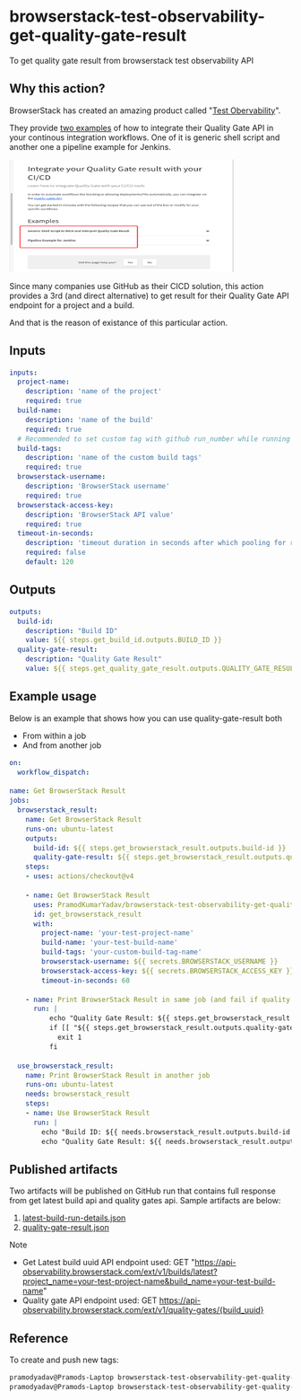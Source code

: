 # browserstack-test-observability-get-quality-gate-result

To get quality gate result from browserstack test observability API

## Why this action?

BrowserStack has created an amazing product called "[Test Obervability](https://observability.browserstack.com/home)".

They provide [two examples](https://www.browserstack.com/docs/test-observability/quality-gate/integrate-via-api) of how to integrate their Quality Gate API in your continous integration workflows. One of it is generic shell script and another one a pipeline example for Jenkins.

<img src="./docs/image.png" alt="Available options to integrate in CI at the time of writing this action" width="400" height="200" />

Since many companies use GitHub as their CICD solution, this action provides a 3rd (and direct alternative) to get result for their Quality Gate API endpoint for a project and a build.

And that is the reason of existance of this particular action.

## Inputs

```yaml {"id":"01J2XFHJFST5N0A1651KZ5JCAT"}
inputs:
  project-name:  
    description: 'name of the project'
    required: true
  build-name: 
    description: 'name of the build'
    required: true
  # Recommended to set custom tag with github run_number while running the test command as shown here: CUSTOM_TAG_1="${{ github.run_number }}" npx browserstack-node-sdk playwright test. You can then pass ${{ github.run_number }} to build-tags input to always target the right build.
  build-tags: 
    description: 'name of the custom build tags'
    required: true
  browserstack-username:  
    description: 'BrowserStack username'
    required: true
  browserstack-access-key:  
    description: 'BrowserStack API value'
    required: true
  timeout-in-seconds:  
    description: 'timeout duration in seconds after which pooling for result stops'
    required: false
    default: 120
```

## Outputs

```yaml {"id":"01J2XFHJFST5N0A1651MMCD9FR"}
outputs:
  build-id:
    description: "Build ID"
    value: ${{ steps.get_build_id.outputs.BUILD_ID }}
  quality-gate-result:
    description: "Quality Gate Result"
    value: ${{ steps.get_quality_gate_result.outputs.QUALITY_GATE_RESULT }}

```

## Example usage

Below is an example that shows how you can use quality-gate-result both

- From within a job
- And from another job

```yaml {"id":"01J2NSXS32KV8TSMM4W64D9WMT"}
on:
  workflow_dispatch:

name: Get BrowserStack Result
jobs:
  browserstack_result:
    name: Get BrowserStack Result
    runs-on: ubuntu-latest
    outputs:
      build-id: ${{ steps.get_browserstack_result.outputs.build-id }}
      quality-gate-result: ${{ steps.get_browserstack_result.outputs.quality-gate-result }}
    steps:
    - uses: actions/checkout@v4

    - name: Get BrowserStack Result
      uses: PramodKumarYadav/browserstack-test-observability-get-quality-gate-result@v5
      id: get_browserstack_result
      with:
        project-name: 'your-test-project-name'
        build-name: 'your-test-build-name'
        build-tags: 'your-custom-build-tag-name' 
        browserstack-username: ${{ secrets.BROWSERSTACK_USERNAME }}
        browserstack-access-key: ${{ secrets.BROWSERSTACK_ACCESS_KEY }}
        timeout-in-seconds: 60

    - name: Print BrowserStack Result in same job (and fail if quality gate failed)
      run: |
          echo "Quality Gate Result: ${{ steps.get_browserstack_result.outputs.quality-gate-result }}"
          if [[ "${{ steps.get_browserstack_result.outputs.quality-gate-result }}" == "failed" ]]; then
            exit 1
          fi
  
  use_browserstack_result:
    name: Print BrowserStack Result in another job
    runs-on: ubuntu-latest
    needs: browserstack_result
    steps:
    - name: Use BrowserStack Result
      run: |
        echo "Build ID: ${{ needs.browserstack_result.outputs.build-id }}"
        echo "Quality Gate Result: ${{ needs.browserstack_result.outputs.quality-gate-result }}"
```

## Published artifacts

Two artifacts will be published on GitHub run that contains full response from get latest build api and quality gates api. Sample artifacts are below:

1. [latest-build-run-details.json](./docs/latest-build-run-details.json)
2. [quality-gate-result.json](./docs/quality-gate-result.json)

> [!NOTE]
>
> - Get Latest build uuid API endpoint used: GET "https://api-observability.browserstack.com/ext/v1/builds/latest?project_name=your-test-project-name&build_name=your-test-build-name"
> - Quality gate API endpoint used: GET https://api-observability.browserstack.com/ext/v1/quality-gates/{build_uuid}

## Reference

To create and push new tags:

```sh {"id":"01J2XFHJFT1K765K3D5J6BDSSC"}
pramodyadav@Pramods-Laptop browserstack-test-observability-get-quality-gate-result % git tag -a -m "add your message here" v7                   
pramodyadav@Pramods-Laptop browserstack-test-observability-get-quality-gate-result % git push --follow-tags   
```
